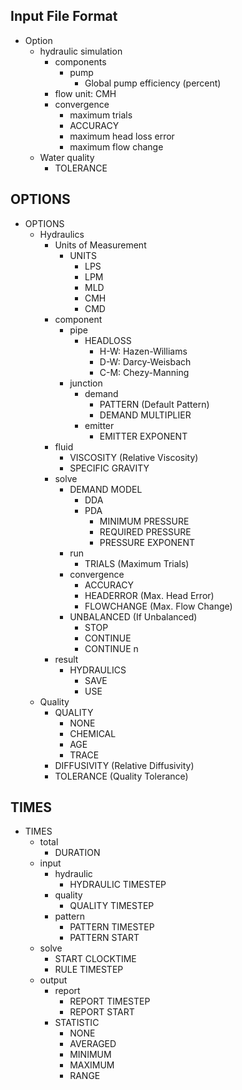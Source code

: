 ## Input File Format

- Option
    - hydraulic simulation
        - components
            - pump
                - Global pump efficiency (percent)
        - flow unit: CMH
        - convergence
            - maximum trials
            - ACCURACY
            - maximum head loss error
            - maximum flow change
    - Water quality
        - TOLERANCE

## OPTIONS

- OPTIONS
    - Hydraulics
        - Units of Measurement
            - UNITS
                - LPS
                - LPM
                - MLD
                - CMH
                - CMD
        - component
            - pipe
                - HEADLOSS
                    - H-W: Hazen-Williams
                    - D-W: Darcy-Weisbach
                    - C-M: Chezy-Manning
            - junction
                - demand
                    - PATTERN (Default Pattern)
                    - DEMAND MULTIPLIER
                - emitter
                    - EMITTER EXPONENT
        - fluid
            - VISCOSITY (Relative Viscosity)
            - SPECIFIC GRAVITY
        - solve
            - DEMAND MODEL
                - DDA
                - PDA
                    - MINIMUM PRESSURE
                    - REQUIRED PRESSURE
                    - PRESSURE EXPONENT
            - run
                - TRIALS (Maximum Trials)
            - convergence
                - ACCURACY
                - HEADERROR (Max. Head Error)
                - FLOWCHANGE (Max. Flow Change)
            - UNBALANCED (If Unbalanced)
                - STOP
                - CONTINUE
                - CONTINUE n
        - result
            - HYDRAULICS
                - SAVE
                - USE
    - Quality
        - QUALITY
            - NONE
            - CHEMICAL
            - AGE
            - TRACE
        - DIFFUSIVITY (Relative Diffusivity)
        - TOLERANCE (Quality Tolerance)

## TIMES

- TIMES
    - total
        - DURATION
    - input
        - hydraulic
            - HYDRAULIC TIMESTEP
        - quality
            - QUALITY TIMESTEP
        - pattern
            - PATTERN TIMESTEP
            - PATTERN START
    - solve
        - START CLOCKTIME
        - RULE TIMESTEP
    - output
        - report
            - REPORT TIMESTEP
            - REPORT START
        - STATISTIC
            - NONE
            - AVERAGED
            - MINIMUM
            - MAXIMUM
            - RANGE
